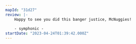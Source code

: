 ```yaml
---
mapId: "31d27"
review: |-
    Happy to see you did this banger justice, McNuggies!
    
    - symphonic -
startDate: "2023-04-24T01:39:42.000Z"
---
```

